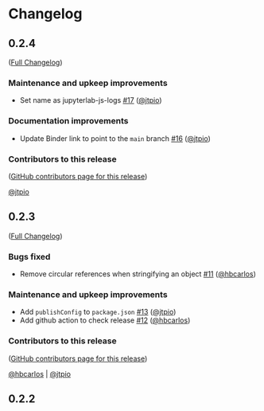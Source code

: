 # Changelog

<!-- <START NEW CHANGELOG ENTRY> -->

## 0.2.4

([Full Changelog](https://github.com/QuantStack/jupyterlab-js-logs/compare/v0.2.3...62cef996ed0c8434147907aa3a8bdb7bf6ffc9a6))

### Maintenance and upkeep improvements

- Set name as jupyterlab-js-logs [#17](https://github.com/QuantStack/jupyterlab-js-logs/pull/17) ([@jtpio](https://github.com/jtpio))

### Documentation improvements

- Update Binder link to point to the `main` branch [#16](https://github.com/QuantStack/jupyterlab-js-logs/pull/16) ([@jtpio](https://github.com/jtpio))

### Contributors to this release

([GitHub contributors page for this release](https://github.com/QuantStack/jupyterlab-js-logs/graphs/contributors?from=2021-09-14&to=2021-09-15&type=c))

[@jtpio](https://github.com/search?q=repo%3AQuantStack%2Fjupyterlab-js-logs+involves%3Ajtpio+updated%3A2021-09-14..2021-09-15&type=Issues)

<!-- <END NEW CHANGELOG ENTRY> -->

## 0.2.3

([Full Changelog](https://github.com/QuantStack/jupyterlab-js-logs/compare/0.2.2...14e59dc4e5d15a3a6246d8bb1967e18fddac9b10))

### Bugs fixed

- Remove circular references when stringifying an object [#11](https://github.com/QuantStack/jupyterlab-js-logs/pull/11) ([@hbcarlos](https://github.com/hbcarlos))

### Maintenance and upkeep improvements

- Add `publishConfig` to `package.json` [#13](https://github.com/QuantStack/jupyterlab-js-logs/pull/13) ([@jtpio](https://github.com/jtpio))
- Add github action to check release [#12](https://github.com/QuantStack/jupyterlab-js-logs/pull/12) ([@hbcarlos](https://github.com/hbcarlos))

### Contributors to this release

([GitHub contributors page for this release](https://github.com/QuantStack/jupyterlab-js-logs/graphs/contributors?from=2021-08-06&to=2021-09-14&type=c))

[@hbcarlos](https://github.com/search?q=repo%3AQuantStack%2Fjupyterlab-js-logs+involves%3Ahbcarlos+updated%3A2021-08-06..2021-09-14&type=Issues) | [@jtpio](https://github.com/search?q=repo%3AQuantStack%2Fjupyterlab-js-logs+involves%3Ajtpio+updated%3A2021-08-06..2021-09-14&type=Issues)

## 0.2.2
